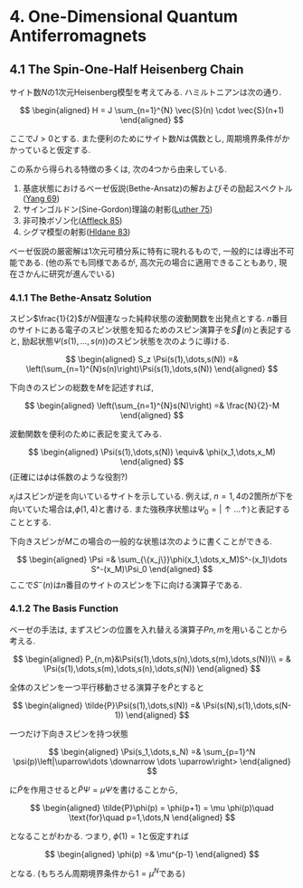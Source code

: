 # 4. One-Dimensional Quantum Antiferromagnets

## 4.1 The Spin-One-Half Heisenberg Chain

サイト数$N$の1次元Heisenberg模型を考えてみる.
ハミルトニアンは次の通り.

$$
\begin{aligned}
    H = J \sum_{n=1}^{N} \vec{S}(n) \cdot \vec{S}(n+1)
\end{aligned}
$$

ここで$J>0$とする. 
また便利のためにサイト数$N$は偶数とし, 周期境界条件がかかっていると仮定する.

この系から得られる特徴の多くは, 次の4つから由来している.
1. 基底状態におけるベーゼ仮説(Bethe-Ansatz)の解およびその励起スペクトル([Yang 69]())
2. サインゴルドン(Sine-Gordon)理論の射影([Luther 75]())
3. 非可換ボゾン化([Affleck 85]())
4. シグマ模型の射影([Hldane 83]())


ベーゼ仮説の厳密解は1次元可積分系に特有に現れるもので, 一般的には導出不可能である.
(他の系でも同様であるが, 高次元の場合に適用できることもあり, 現在さかんに研究が進んでいる)

### 4.1.1 The Bethe-Ansatz Solution

スピン$\frac{1}{2}$が$N$個連なった純粋状態の波動関数を出発点とする.
$n$番目のサイトにある電子のスピン状態を知るためのスピン演算子を$\vec{S}(n)$と表記すると, 励起状態$\Psi(s(1),\dots,s(n))$のスピン状態を次のように導ける.

$$
\begin{aligned}
    S_z \Psi(s(1),\dots,s(N))
    =& \left(\sum_{n=1}^{N}s(n)\right)\Psi(s(1),\dots,s(N))
\end{aligned}
$$

下向きのスピンの総数を$M$を記述すれば,

$$
\begin{aligned}
    \left(\sum_{n=1}^{N}s(N)\right)
    =& \frac{N}{2}-M
\end{aligned}
$$

波動関数を便利のために表記を変えてみる.

$$
\begin{aligned}
    \Psi(s(1),\dots,s(N))
    \equiv& \phi(x_1,\dots,x_M)
\end{aligned}
$$
(正確には$\phi$は係数のような役割?)


$x_j$はスピンが逆を向いているサイトを示している.
例えば, $n=1,4$の2箇所が下を向いていた場合は,$\phi(1,4)$と書ける.
また強秩序状態は$\Psi_0=\left|\uparrow\dots\uparrow\right>$と表記することとする.

下向きスピンが$M$この場合の一般的な状態は次のように書くことができる.


$$
\begin{aligned}
    \Psi
    =& \sum_{\{x_j\}}\phi(x_1,\dots,x_M)S^-(x_1)\dots S^-(x_M)\Psi_0
\end{aligned}
$$
ここで$S^-(n)$は$n$番目のサイトのスピンを下に向ける演算子である.

### 4.1.2 The Basis Function

ベーゼの手法は, まずスピンの位置を入れ替える演算子$P{n,m}$を用いることから考える.

$$
\begin{aligned}
    P_{n,m}&\Psi(s(1),\dots,s(n),\dots,s(m),\dots,s(N))\\
    = & \Psi(s(1),\dots,s(m),\dots,s(n),\dots,s(N))
\end{aligned}
$$

<!-- 
すると境界条件のある下ではハミルトニアンは次のように書き下すことが可能.

$$
\begin{aligned}
    H 
    =& J \sum_{n=1}^{N} \vec{S}(n) \cdot \vec{S}(n+1)\\
    =& J \sum_{n=1}^{N} \left(P_{n,n+1}-1\right)\tag{?}\\
\end{aligned}
$$ 
-->

全体のスピンを一つ平行移動させる演算子を$\tilde{P}$とすると

$$
\begin{aligned}
    \tilde{P}\Psi(s(1),\dots,s(N))
    =& \Psi(s(N),s(1),\dots,s(N-1))
\end{aligned}
$$ 

一つだけ下向きスピンを持つ状態

$$
\begin{aligned}
    \Psi(s_1,\dots,s_N)
    =& \sum_{p=1}^N \psi(p)\left|\uparrow\dots \downarrow \dots \uparrow\right>
\end{aligned}
$$ 

に$\tilde{P}$を作用させると$\tilde{P}\Psi=\mu \Psi$を書けることから,

$$
\begin{aligned}
    \tilde{P}\phi(p) = \phi(p+1) = \mu \phi(p)\quad \text{for}\quad p=1,\dots,N
\end{aligned}
$$ 

となることがわかる.
つまり, $\phi(1)=1$と仮定すれば

$$
\begin{aligned}
    \phi(p)
    =& \mu^{p-1}
\end{aligned}
$$ 

となる. (もちろん周期境界条件から$1=\mu^N$である)


